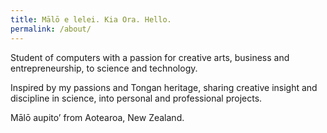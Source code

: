 ```yaml
---
title: Mālō e lelei. Kia Ora. Hello.
permalink: /about/
---
```


Student of computers with a passion for creative arts, business and entrepreneurship, to science and technology. 

Inspired by my passions and Tongan heritage, sharing creative insight and discipline in science, into personal and professional projects.

Mālō aupito’ from Aotearoa, New Zealand.